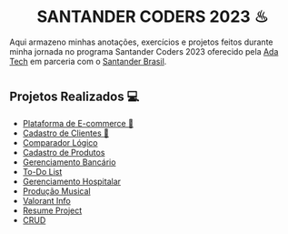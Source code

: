 # <h1 align='center'>**SANTANDER CODERS 2023** ♨</h1>

<p>Aqui armazeno minhas anotações, exercícios e projetos feitos durante minha jornada no programa Santander Coders 2023 oferecido pela <a href="https://www.linkedin.com/school/adatechbr/">Ada Tech</a> em parceria com o <a href="https://www.becas-santander.com/en/index.html">Santander Brasil</a>. </p>

# <h2>**Projetos Realizados 💻**</h2>

- <a href="https://github.com/tthayza/ecommerce-platform"> Plataforma de E-commerce 🛒 </a>
- <a href="https://github.com/tthayza/cadastro-clientes"> Cadastro de Clientes 📑</a>
- <a href="https://github.com/tthayza/comparador-logico"> Comparador Lógico </a>
- <a href="https://github.com/tthayza/cadastro-produtos"> Cadastro de Produtos </a>
- <a href="https://github.com/tthayza/gerenciamento-bancario"> Gerenciamento Bancário </a>
- <a href="https://github.com/tthayza/to-do-list"> To-Do List </a>
- <a href="https://github.com/tthayza/tech-medical"> Gerenciamento Hospitalar </a>
- <a href="https://github.com/tthayza/audioapi"> Produção Musical </a>
- <a href="https://github.com/tthayza/ProjetoFinalADA"> Valorant Info </a>
- <a href="https://github.com/DevSquad-SantanderCoders/resume-project"> Resume Project </a>
- <a href="https://github.com/tthayza/crud-angular"> CRUD </a>
